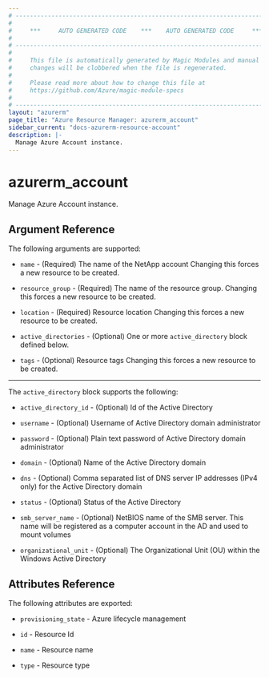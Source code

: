 ```yaml
---
# ----------------------------------------------------------------------------
#
#     ***     AUTO GENERATED CODE    ***    AUTO GENERATED CODE     ***
#
# ----------------------------------------------------------------------------
#
#     This file is automatically generated by Magic Modules and manual
#     changes will be clobbered when the file is regenerated.
#
#     Please read more about how to change this file at
#     https://github.com/Azure/magic-module-specs
#
# ----------------------------------------------------------------------------
layout: "azurerm"
page_title: "Azure Resource Manager: azurerm_account"
sidebar_current: "docs-azurerm-resource-account"
description: |-
  Manage Azure Account instance.
---
```


# azurerm_account

Manage Azure Account instance.


## Argument Reference

The following arguments are supported:

* `name` - (Required) The name of the NetApp account Changing this forces a new resource to be created.

* `resource_group` - (Required) The name of the resource group. Changing this forces a new resource to be created.

* `location` - (Required) Resource location Changing this forces a new resource to be created.

* `active_directories` - (Optional) One or more `active_directory` block defined below.

* `tags` - (Optional) Resource tags Changing this forces a new resource to be created.

---

The `active_directory` block supports the following:

* `active_directory_id` - (Optional) Id of the Active Directory

* `username` - (Optional) Username of Active Directory domain administrator

* `password` - (Optional) Plain text password of Active Directory domain administrator

* `domain` - (Optional) Name of the Active Directory domain

* `dns` - (Optional) Comma separated list of DNS server IP addresses (IPv4 only) for the Active Directory domain

* `status` - (Optional) Status of the Active Directory

* `smb_server_name` - (Optional) NetBIOS name of the SMB server. This name will be registered as a computer account in the AD and used to mount volumes

* `organizational_unit` - (Optional) The Organizational Unit (OU) within the Windows Active Directory

## Attributes Reference

The following attributes are exported:

* `provisioning_state` - Azure lifecycle management

* `id` - Resource Id

* `name` - Resource name

* `type` - Resource type
